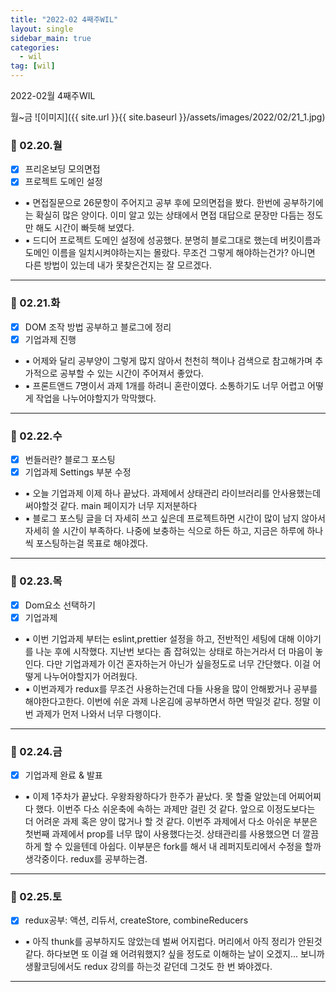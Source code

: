 ```yaml
---
title: "2022-02 4째주WIL"
layout: single
sidebar_main: true
categories:
  - wil
tag: [wil]
---
```


2022-02월 4째주WIL

월~금
![이미지]({{ site.url }}{{ site.baseurl }}/assets/images/2022/02/21_1.jpg)

### 📆 02.20.월

- [x] 프리온보딩 모의면접
- [x] 프로젝트 도메인 설정
- ▪ 면접질문으로 26문항이 주어지고 공부 후에 모의면접을 봤다. 한번에 공부하기에는 확실히 많은 양이다. 이미 알고 있는 상태에서 면접 대답으로 문장만 다듬는 정도만 해도 시간이 빠듯해 보였다. 
- ▪ 드디어 프로젝트 도메인 설정에 성공했다. 분명히 블로그대로 했는데 버킷이름과 도메인 이름을 일치시켜야하는지는 몰랐다. 무조건 그렇게 해야하는건가? 아니면 다른 방법이 있는데 내가 못찾은건지는 잘 모르겠다. 

---

### 📆 02.21.화

- [x] DOM 조작 방법 공부하고 블로그에 정리
- [X] 기업과제 진행
- ▪ 어제와 달리 공부양이 그렇게 많지 않아서 천천히 책이나 검색으로 참고해가며 추가적으로 공부할 수 있는 시간이 주어져서 좋았다.
- ▪ 프론트앤드 7명이서 과제 1개를 하려니 혼란이였다. 소통하기도 너무 어렵고 어떻게 작업을 나누어야할지가 막막했다.

---

### 📆 02.22.수

- [x] 번들러란? 블로그 포스팅
- [x] 기업과제 Settings 부분 수정
- ▪ 오늘 기업과제 이제 하나 끝났다. 과제에서 상태관리 라이브러리를 안사용했는데 써야할것 같다. main 페이지가 너무 지저분하다
- ▪ 블로그 포스팅 글을 더 자세히 쓰고 싶은데 프로젝트하면 시간이 많이 남지 않아서 자세히 쓸 시간이 부족하다. 나중에 보충하는 식으로 하든 하고, 지금은 하루에 하나씩 포스팅하는걸 목표로 해야겠다.

---

### 📆 02.23.목

- [x] Dom요소 선택하기
- [x] 기업과제 
- ▪ 이번 기업과제 부터는 eslint,prettier 설정을 하고, 전반적인 세팅에 대해 이야기를 나눈 후에 시작했다. 지난번 보다는 좀 잡혀있는 상태로 하는거라서 더 마음이 놓인다. 다만 기업과제가 이건 혼자하는거 아닌가 싶을정도로 너무 간단했다. 이걸 어떻게 나누어야할지가 어려웠다.
- ▪ 이번과제가 redux를 무조건 사용하는건데 다들 사용을 많이 안해봤거나 공부를 해야한다고한다. 이번에 쉬운 과제 나온김에 공부하면서 하면 딱일것 같다. 정말 이번 과제가 먼저 나와서 너무 다행이다.

---

### 📆 02.24.금

- [x] 기업과제 완료 & 발표
- ▪ 이제 1주차가 끝났다. 우왕좌왕하다가 한주가 끝났다. 못 할줄 알았는데 어찌어찌 다 했다. 이번주 다소 쉬운축에 속하는 과제만 걸린 것 같다. 앞으로 이정도보다는 더 어려운 과제 혹은 양이 많거나 할 것 같다. 이번주 과제에서 다소 아쉬운 부분은 첫번째 과제에서 prop를 너무 많이 사용했다는것. 상태관리를 사용했으면 더 깔끔하게 할 수 있을텐데 아쉽다. 이부분은 fork를 해서 내 레퍼지토리에서 수정을 할까 생각중이다. redux를 공부하는겸. 

---

### 📆 02.25.토

- [x] redux공부: 액션, 리듀서, createStore, combineReducers
- ▪ 아직 thunk를 공부하지도 않았는데 벌써 어지럽다. 머리에서 아직 정리가 안된것 같다. 
  하다보면 또 이걸 왜 어려워했지? 싶을 정도로 이해하는 날이 오겠지... 보니까 생활코딩에서도 redux 강의를 하는것 같던데 그것도 한 번 봐야겠다.

---


<br /><br /><br /><br />
